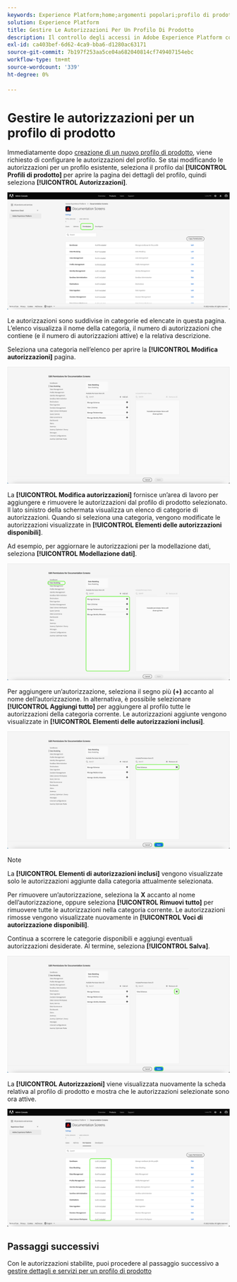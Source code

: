 ```yaml
---
keywords: Experience Platform;home;argomenti popolari;profilo di prodotto;gestire autorizzazioni
solution: Experience Platform
title: Gestire Le Autorizzazioni Per Un Profilo Di Prodotto
description: Il controllo degli accessi in Adobe Experience Platform consente di gestire ruoli e autorizzazioni per varie funzionalità di Platform utilizzando Adobe Admin Console. Questo documento funge da guida per la gestione delle autorizzazioni per un profilo di prodotto per Platform.
exl-id: ca403bef-6d62-4ca9-bba6-d1280ac63171
source-git-commit: 7b197f253aa5ce04a682040814cf749407154ebc
workflow-type: tm+mt
source-wordcount: '339'
ht-degree: 0%

---
```


# Gestire le autorizzazioni per un profilo di prodotto

Immediatamente dopo [creazione di un nuovo profilo di prodotto](#create-a-new-product-profile), viene richiesto di configurare le autorizzazioni del profilo. Se stai modificando le autorizzazioni per un profilo esistente, seleziona il profilo dal **[!UICONTROL Profili di prodotto]** per aprire la pagina dei dettagli del profilo, quindi seleziona **[!UICONTROL Autorizzazioni]**.

![permissions](../images/permissions.png)

Le autorizzazioni sono suddivise in categorie ed elencate in questa pagina. L’elenco visualizza il nome della categoria, il numero di autorizzazioni che contiene (e il numero di autorizzazioni attive) e la relativa descrizione.

Seleziona una categoria nell’elenco per aprire la **[!UICONTROL Modifica autorizzazioni]** pagina.

![edit-permissions](../images/edit-permissions.png)

La **[!UICONTROL Modifica autorizzazioni]** fornisce un’area di lavoro per aggiungere e rimuovere le autorizzazioni dal profilo di prodotto selezionato. Il lato sinistro della schermata visualizza un elenco di categorie di autorizzazioni. Quando si seleziona una categoria, vengono modificate le autorizzazioni visualizzate in **[!UICONTROL Elementi delle autorizzazioni disponibili]**.

Ad esempio, per aggiornare le autorizzazioni per la modellazione dati, seleziona **[!UICONTROL Modellazione dati]**.

![gestione dei profili](../images/profile-management.png)

Per aggiungere un’autorizzazione, seleziona il segno più **(+)** accanto al nome dell’autorizzazione. In alternativa, è possibile selezionare **[!UICONTROL Aggiungi tutto]** per aggiungere al profilo tutte le autorizzazioni della categoria corrente. Le autorizzazioni aggiunte vengono visualizzate in **[!UICONTROL Elementi delle autorizzazioni inclusi]**.

![autorizzazione aggiuntiva](../images/add-permission.png)

>[!NOTE]
>
>La **[!UICONTROL Elementi di autorizzazioni inclusi]** vengono visualizzate solo le autorizzazioni aggiunte dalla categoria attualmente selezionata.

Per rimuovere un’autorizzazione, seleziona la **X** accanto al nome dell’autorizzazione, oppure seleziona **[!UICONTROL Rimuovi tutto]** per rimuovere tutte le autorizzazioni nella categoria corrente. Le autorizzazioni rimosse vengono visualizzate nuovamente in **[!UICONTROL Voci di autorizzazione disponibili]**.

Continua a scorrere le categorie disponibili e aggiungi eventuali autorizzazioni desiderate. Al termine, seleziona **[!UICONTROL Salva]**.

![autorizzazione alla rimozione](../images/remove-permission.png)

La **[!UICONTROL Autorizzazioni]** viene visualizzata nuovamente la scheda relativa al profilo di prodotto e mostra che le autorizzazioni selezionate sono ora attive.

![autorizzazioni aggiornate](../images/permissions-updated.png)

## Passaggi successivi

Con le autorizzazioni stabilite, puoi procedere al passaggio successivo a [gestire dettagli e servizi per un profilo di prodotto](details-and-services.md)
